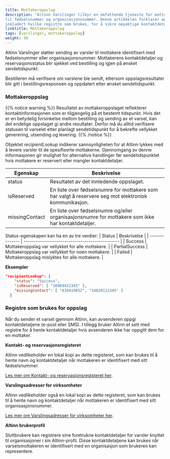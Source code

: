```yaml
---
title: Mottakeroppslag
description: "Altinn Varslinger tilbyr en omfattende tjeneste for mottakeroppslag for varsler sendt
til fødselsnummer og organisasjonsnummer. Denne artikkelen forklarer oppslagsprosessen,
inkludert hvilke registre som brukes, for å sikre nøyaktige kontaktdetaljer og levering."
linktitle: Mottakeroppslag
tags: [varslinger, mottakeroppslag]
weight: 30
---
```



Altinn Varslinger støtter sending av varsler til mottakere identifisert med fødselsnummer eller organisasjonsnummer.
Mottakerens kontaktdetaljer og reservasjonsstatus blir sjekket ved bestilling og igjen på ønsket sendetidspunkt.

Bestilleren må verifisere om varslene ble sendt, ettersom oppslagsresultater blir gitt i bestillingsresponsen og oppdatert etter ønsket sendetidspunkt.

### Mottakeroppslag
{{% notice warning  %}}
Resultatet av mottakeroppslaget reflekterer kontaktinformasjonen som er tilgjengelig på et bestemt tidspunkt.
Hvis det er en betydelig forsinkelse mellom bestilling og sending av et varsel, kan det endelige oppslaget gi andre resultater.
Derfor må du alltid verifisere statusen til varselet etter planlagt sendetidspunkt for å bekrefte vellykket generering, utsending og levering.
{{% /notice %}}


Objektet _recipientLookup_ indikerer sannsynligheten for at Altinn lykkes med å levere varsler
til de spesifiserte mottakerne. Gjennomgang av denne informasjonen gir mulighet for alternative handlinger før sendetidspunktet hvis mottakere er reservert eller mangler kontaktdetaljer.

| Egenskap       | Beskrivelse                                                                                                   |
| -------------- | ------------------------------------------------------------------------------------------------------------- |
| status         | Resultatet av det innledende oppslaget.                                                                             |
| isReserved     | En liste over fødselsnumre for mottakere som har valgt å reservere seg mot elektronisk kommunikasjon.    |
| missingContact | En liste over fødselsnumre og/eller organisasjonsnumre for mottakere som ikke har kontaktdetaljer.       |

Status-egenskapen kan ha en av tre verdier:
| Status         | Beskrivelse                                     |
| -------------- | ----------------------------------------------- |
| Success        | Mottakeroppslag var vellykket for alle mottakere.  |
| PartialSuccess | Mottakeroppslag var vellykket for noen mottakere. |
| Failed         | Mottakeroppslag mislyktes for alle mottakere.     |


__Eksempler__
```json
"recipientLookup": {
    "status": "Success",
    "isReserved": [ "16069412345" ],
    "missingContact": [ "810419652", "14029112345" ]
  }
```


### Registre som brukes for oppslag

Når du sender et varsel gjennom Altinn, kan avsenderen oppgi kontaktdetaljene (e-post eller SMS).
I tillegg bruker Altinn et sett med registre for å hente kontaktdetaljer hvis avsenderen ikke har oppgitt dem for en mottaker.

__Kontakt- og reservasjonsregisteret__

Altinn vedlikeholder en lokal kopi av dette registeret, som kan brukes til å hente
navn og kontaktdetaljer når mottakeren er identifisert med sitt fødselsnummer.

[Les mer om Kontakt- og reservasjonsregisteret her](https://eid.difi.no/en/privacy-policy/privacy-policy-common-contact-register-krr).

__Varslingsadresser for virksomheter__

Altinn vedlikeholder også en lokal kopi av dette registeret,
som kan brukes til å hente navn og kontaktdetaljer når mottakeren er identifisert med sitt organisasjonsnummer.

[Les mer om Varslingsadresser for virksomheter her](https://www.brreg.no/en/other-topics/notification-addresses-to-apply-in-public-administration/?nocache=1704206499405).


__Altinn brukerprofil__

Sluttbrukere kan registrere sine foretrukne kontaktdetaljer for varsler knyttet til organisasjoner
i sin Altinn-profil. Disse kontaktdetaljene kan brukes når varselsmottakeren er identifisert med en organisasjon som brukeren kan representere.